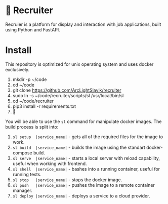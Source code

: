 # :dart: Recruiter

Recruier is a platform for display and interaction with job applications, built using Python and FastAPI.

# Install

This repository is optimized for unix operating system and uses docker exclusively.

1. mkdir -p ~/code
2. cd ~/code
3. git clone https://github.com/ArcLightSlavik/recruiter
4. sudo ln -s ~/code/recruiter/scripts/sl /usr/local/bin/sl
5. cd ~/code/recruiter
6. pip3 install -r requirements.txt
7. 🚀

You will be able to use the `sl` command for manipulate docker images.
The build process is split into:
1. `sl setup  |service_name|` - gets all of the required files for the image to work.
2. `sl build  |service_name|` - builds the image using the standart docker-compose build.
3. `sl serve  |service_name|` - starts a local server with reload capability, useful when working with frontend.
4. `sl shell  |service_name|` - bashes into a running container, useful for running tests.
5. `sl stop   |service_name|` - stops the docker image.
6. `sl push   |service_name|` - pushes the image to a remote container manager.
7. `sl deploy |service_name|` - deploys a service to a cloud provider.
